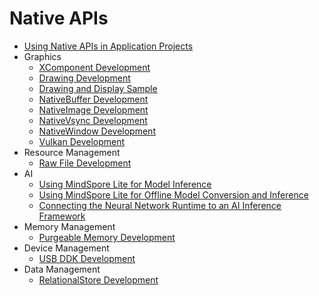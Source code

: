 # Native APIs

- [Using Native APIs in Application Projects](napi-guidelines.md)
- Graphics
  - [XComponent Development](xcomponent-guidelines.md)
  - [Drawing Development](drawing-guidelines.md)
  - [Drawing and Display Sample](drawing-sample.md)
  - [NativeBuffer Development](native-buffer-guidelines.md)
  - [NativeImage Development](native-image-guidelines.md)
  - [NativeVsync Development](native-vsync-guidelines.md)
  - [NativeWindow Development](native-window-guidelines.md)
  - [Vulkan Development](vulkan-guidelines.md)
- Resource Management
  - [Raw File Development](rawfile-guidelines.md)
- AI
  - [Using MindSpore Lite for Model Inference](mindspore-lite-guidelines.md)
  - [Using MindSpore Lite for Offline Model Conversion and Inference](mindspore-lite-offline-model-guidelines.md)
  - [Connecting the Neural Network Runtime to an AI Inference Framework](neural-network-runtime-guidelines.md)
- Memory Management
  - [Purgeable Memory Development](purgeable-memory-guidelines.md)
- Device Management
  - [USB DDK Development](usb-ddk-guidelines.md)
- Data Management
  - [RelationalStore Development](native-relational-store-guidelines.md)

